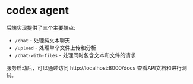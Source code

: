 # codex agent

后端实现提供了三个主要端点:
- `/chat` - 处理纯文本聊天
- `/upload` - 处理单个文件上传和分析
- `/chat-with-files` - 处理同时包含文本和文件的请求

服务启动后，可以通过访问 http://localhost:8000/docs 查看API文档和进行测试。